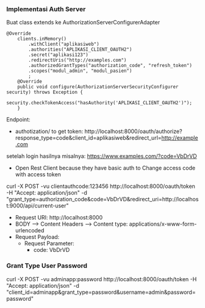 ### Implementasi Auth Server

Buat class extends ke AuthorizationServerConfigurerAdapter

```
@Override
	clients.inMemory()
		.withClient("aplikasiweb")
		.authorities("APLIKASI_CLIENT_OAUTH2")
		.secret("aplikasi123")
		.redirectUris("http://examples.com")
		.authorizedGrantTypes("authorization_code", "refresh_token")
		.scopes("modul_admin", "modul_pasien")
		;
	@Override
	public void configure(AuthorizationServerSecurityConfigurer security) throws Exception {
		security.checkTokenAccess("hasAuthority('APLIKASI_CLIENT_OAUTH2')");
	}
```

Endpoint:

* authotization/ to get token: http://localhost:8000/oauth/authorize?response_type=code&client_id=aplikasiweb&redirect_url=http://example.com

setelah login hasilnya misalnya: https://www.examples.com/?code=VbDrVD

* Open Rest Client because they have basic auth to Change access code with access token

curl -X POST -vu clientauthcode:123456 http://localhost:8000/oauth/token -H "Accept: application/json" -d "grant_type=authorization_code&code=VbDrVD&redirect_uri=http://localhost:9000/api/current-user"

- Request URI: http://localhost:8000
- BODY --> Content Headers --> Content type: applications/x-www-form-urlencoded
- Request Payload: 
    - Request Parameter: 
        - code: VbDrVD
        
### Grant Type User Password

curl -X POST -vu adminapp:password http://localhost:8000/oauth/token -H "Accept: application/json" -d "client_id=adminapp&grant_type=password&username=admin&password=password"

